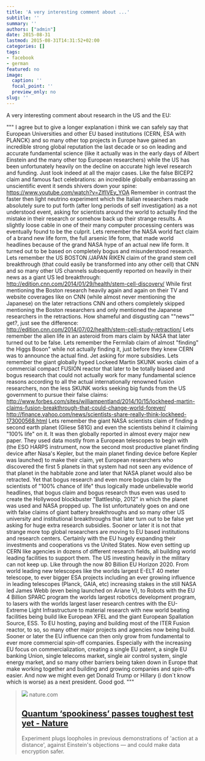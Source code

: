 ```yaml
---
title: 'A very interesting comment about ...'
subtitle: ''
summary: ''
authors: ["admin"]
date: 2015-08-31
lastmod: 2015-08-31T14:31:52+02:00
categories: []
tags:
- facebook
- german
featured: no
image:
  caption: ''
  focal_point: ''
  preview_only: no
slug: ''
---
```

A very interesting comment about research in the US and the EU:

"""
I agree but to give a longer explanation i think we can safely say that European Universities and other EU based institutions (CERN, ESA with PLANCK) and so many other top projects in Europe have gained an incredible strong global reputation the last decade or so on leading and accurate fundamental science (like it actually was in the early days of Albert Einstein and the many other top European researchers) while the US has been unfortunately heavily on the decline on accurate high level research and funding. Just look indeed at all the major cases. Like the false BICEP2 claim and famous fact celebrations: an incredible globally embarrassing an unscientific event it sends shivers down your spine: https://www.youtube.com/watch?v=ZlfIVEy_YOA Remember in contrast the faster then light neutrino experiment which the Italian researchers made absolutely sure to put forth (after long periods of self investigation) as a not understood event, asking for scientists around the world to actually find the mistake in their research or somehow back up their strange results. A slightly loose cable in one of their many computer processing centers was eventually found to be the culprit. Lets remember the NASA world fact claim of a brand new life form, the full arsenic life form, that made world headlines because of the grand NASA hype of an actual new life form. It turned out to be based on completely bogus and misunderstood research. Lets remember the US BOSTON /JAPAN RIKEN claim of the grand stem cell breakthrough (that could easily be transformed into any other cell) that CNN and so many other US channels subsequently reported on heavily in their news as a giant US led breakthrough: http://edition.cnn.com/2014/01/29/health/stem-cell-discovery/ While first mentioning the Boston research heavily again and again on their TV and website coverages like on CNN (while almost never mentioning the Japanese) on the later retractions CNN and others completely skipped mentioning the Boston researchers and only mentioned the Japanese researchers in the retractions. How shameful and disgusting can ""news"" get?, just see the difference: http://edition.cnn.com/2014/07/02/health/stem-cell-study-retraction/ Lets remember the alien life in an asteroid from mars claim by NASA that later turned out to be false. Lets remember the Fermilab claim of almost "finding" the Higgs Boson" while not actually finding it, just before they knew CERN was to announce the actual find. Jet asking for more subsidies. Lets remember the giant globally hyped Lockeed Martin SKUNK works claim of a commercial compact FUSION reactor that later to be totally biased and bogus research that could not actually work for many fundamental science reasons according to all the actual internationally renowned fusion researchers, non the less SKUNK works seeking big funds from the US government to pursue their false claims: http://www.forbes.com/sites/williampentland/2014/10/15/lockheed-martin-claims-fusion-breakthrough-that-could-change-world-forever/ http://finance.yahoo.com/news/scientists-share-really-think-lockheed-173000568.html Lets remember the giant NASA scientists claim of finding a second earth planet (Gliese 581G) and even the scientists behind it claiming "100% life" on it. It was then globally reported in almost every major new paper. They used data mostly from a European telescopes to begin with (the ESO HARPS instrument, now the second most productive planet finding device after Nasa's Kepler, but the main planet finding device before Kepler was launched) to make their claim, yet European researchers who discovered the first 5 planets in that system had not seen any evidence of that planet in the habitable zone and later that NASA planet would also be retracted. Yet that bogus research and even more bogus claim by the scientists of "100% chance of life" thus logically made unbelievable world headlines, that bogus claim and bogus research thus even was used to create the Hollywood blockbuster "Battleship, 2012" in which the planet was used and NASA propped up. The list unfortunately goes on and one with false claims of giant battery breakthroughs and so many other US university and institutional breakthroughs that later turn out to be false yet asking for huge extra research subsidies. Sooner or later it is not that strange more top global researchers are moving to EU based institutions and research centers. Certainly with the EU hugely expanding their investments and cooperations vs the United States. Now even setting up CERN like agencies in dozens of different research fields, all building world leading facilities to support them. The US investing heavily in the military can not keep up. Like through the now 80 Billion EU Horizon 2020. From world leading new telescopes like the worlds largest E-ELT 40 meter telescope, to ever bigger ESA projects including an ever growing influence in leading telescopes (Planck, GAIA, etc) increasing stakes in the still NASA led James Webb (even being launched on Ariane V), to Robots with the EU 4 Billion SPARC program the worlds largest robotics development program, to lasers with the worlds largest laser research centres with the EU- Extreme Light Infrastructure to material research with new world beating facilities being build like European XFEL and the giant European Spallation Source, ESS. To EU hosting, paying and building most of the ITER Fusion reactor, to so, so many other major projects and agencies now being build. Sooner or later the EU influence can then only grow from fundamental to ever more commercial spin-off companies. Especially with the increasing EU focus on commercialization, creating a single EU patent, a single EU banking Union, single telecoms market, single air control system, single energy market, and so many other barriers being taken down in Europe that make working together and building and growing companies and spin-offs easier. And now we might even get Donald Trump or Hillary (i don`t know which is worse) as a next president. Good god.
"""﻿
> [![](https://media.springernature.com/m685/springer-static/image/art%3A10.1038%2Fnature.2015.18255/MediaObjects/41586_2015_Article_BFnature201518255_Figa_HTML.jpg)](http://www.nature.com/news/quantum-spookiness-passes-toughest-test-yet-1.18255#comment-2226264905)
> nature.com
> ## [Quantum ‘spookiness’ passes toughest test yet - Nature](http://www.nature.com/news/quantum-spookiness-passes-toughest-test-yet-1.18255#comment-2226264905)
>
>Experiment plugs loopholes in previous demonstrations of 'action at a distance', against Einstein's objections — and could make data encryption safer.



